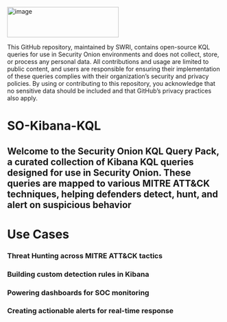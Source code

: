 [
](https://www.swri.org/)<img width="260" height="71" alt="image" src="https://github.com/user-attachments/assets/17e8e950-eddd-46d9-be95-cce1d67596b6" />

This GitHub repository, maintained by SWRI, contains open-source KQL queries for use in Security Onion environments and does not collect, store, or process any personal data. All contributions and usage are limited to public content, and users are responsible for ensuring their implementation of these queries complies with their organization’s security and privacy policies. By using or contributing to this repository, you acknowledge that no sensitive data should be included and that GitHub’s privacy practices also apply.


# SO-Kibana-KQL
## Welcome to the Security Onion KQL Query Pack, a curated collection of Kibana KQL queries designed for use in Security Onion. These queries are mapped to various MITRE ATT&CK techniques, helping defenders detect, hunt, and alert on suspicious behavior

# Use Cases
### Threat Hunting across MITRE ATT&CK tactics
### Building custom detection rules in Kibana
### Powering dashboards for SOC monitoring
### Creating actionable alerts for real-time response
